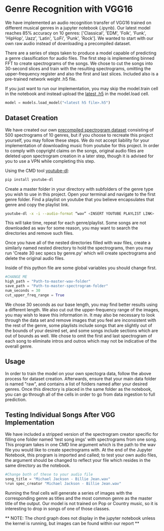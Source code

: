 # Genre Recognition with VGG16

We have implemented an audio recognition transfer of VGG16 trained on different musical genres in a jupyter notebook (.ipynb). Our latest model reaches 85% accuracy on 10 genres: ['Classical',
 'EDM',
 'Folk',
 'Funk',
 'HipHop',
 'Jazz',
 'Latin',
 'LoFi',
 'Punk',
 'Rock']. 
We wanted to start with our own raw audio instead of downloading a precompiled dataset. 

There are a series of steps taken to produce a model capable of predicting a genre classification for audio files. The first step is implementing binned FFT to create spectrograms of the songs. We chose to cut the songs into 30-second slices and train with the resulting spectrograms, omitting the upper-frequency register and also the first and last slices. Included also is a pre-trained network weight .h5 file.

If you just want to run our implementation, you may skip the model.train cell in the notebook and instead upload the [latest .h5](https://drive.google.com/file/d/19oqKUd85FCipYzG2ev2K7PB4OMrAU0J1/view?usp=sharing) in the model.load cell.
```python
model = models.load_model("<latest h5 file>.h5")
```
 

## Dataset Creation

We have created our own [precompiled spectrogram dataset](https://drive.google.com/file/d/1CL6pn51hBdyqzJmRe89--YmcErdqEVXA/view?usp=sharing) consisting of 500 spectrograms of 10 genres, but if you choose to recreate this project yourself, you may follow these steps. We do not accept liability for your implementation of downloading music from youtube for this project. In order to comply with copyright claims on the songs, original audio files are deleted upon spectrogram creation in a later step, though it is advised for you to use a VPN while completing this step.

Using the CMD tool [youtube-dl](https://github.com/ytdl-org/youtube-dl):

```bash
pip install youtube-dl
```

Create a master folder in your directory with subfolders of the genre type you wish to use in this project. Open your terminal and navigate to the first genre folder. Find a playlist on youtube that you believe encapsulates that genre and copy the playlist link.

```bash
youtube-dl -x -i --audio-format “wav” <INSERT YOUTUBE PLAYLIST LINK>
```
This will take time, repeat for each genre/playlist. Some songs are not downloaded as wav for some reason, you may want to search the directories and remove such files.

Once you have all of the nested directories filled with wav files, create a similarly named nested directory to hold the spectrograms, then you may run 'Create 30 sec specs by genre.py' which will create spectrograms and delete the original audio files.

Inside of this python file are some global variables you should change first.
```python
#CHANGE ME
high_path = "Path-to-master-wav-folder"
save_path = "Path-to-master-spectrogram-folder"
num_seconds = 30
cut_upper_freq_range = True
```

We chose 30 seconds as our base length, you may find better results using a different length. We also cut out the upper-frequency range of the images, you may wish to leave this information in. It may also be necessary to look through the data set and remove images that you feel are inconsistent with the rest of the genre, some playlists include songs that are slightly out of the bounds of your desired set, and some songs include sections which are out of bounds as well. We chose to omit the first and last spectrogram of each song to eliminate intros and outros which may not be indicative of the overall genre.



## Usage
In order to train the model on your own spectogra data, follow the above process for dataset creation. Afterwards, ensure that your main data folder is named "raw", and contains a list of folders named after your desired genres. Once this directory is placed in the same folder as the notebook, you can go through all of the cells in order to go from data ingestion to full prediction.



## Testing Individual Songs After VGG Implementation
We have included a stripped version of the spectrogram creator specific for filling one folder named 'test song imgs' with spectrograms from one song. This program takes in one CMD line argument which is the path to the wav file you would like to create spectrograms with. At the end of the Jupyter Notebook, this program is imported and called; to test your own audio files, the argument should be changed to reflect your file which resides in the same directory as the notebook.
```python
#Change both of these to your audio file
song_title = "Michael Jackson - Billie Jean.wav"
%run spec_creator "Michael Jackson - Billie Jean.wav"
```

Running the final cells will generate a series of images with the corresponding genre as titles and the most common genre as the master title of the output. Our model is not trained on Pop or Country music, so it is interesting to drop in songs of one of those classes.
 
** NOTE: The chord graph does not display in the jupyter notebook unless the kernel is running, but images can be found within our report **
